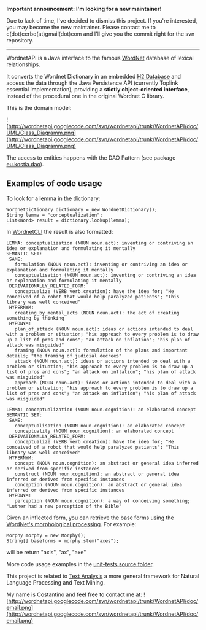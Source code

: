 **Important announcement: I'm looking for a new maintainer!**

Due to lack of time, I've decided to dismiss this project. If you're interested, you may become the new maintainer. Please contact me to c(dot)cerbo(at)gmail(dot)com and I'll give you the commit right for the svn repository.

---

WordnetAPI is a Java interface to the famous [WordNet](http://wordnet.princeton.edu/) database of lexical relationships.

It converts the Wordnet Dictionary in an embedded [H2 Database](http://www.h2database.com) and access the data through the Java Persistence API (currently Toplink essential implementation), providing a **stictly object-oriented interface**, instead of the procedural one in the original Wordnet C library.

This is the domain model:

![http://wordnetapi.googlecode.com/svn/wordnetapi/trunk/WordnetAPI/doc/UML/Class_Diagramm.png](http://wordnetapi.googlecode.com/svn/wordnetapi/trunk/WordnetAPI/doc/UML/Class_Diagramm.png)

The access to entities happens with the DAO Pattern (see package [eu.kostia.dao](http://wordnetapi.googlecode.com/svn/wordnetapi/trunk/WordnetAPI/src/eu/kostia/dao)).

## Examples of code usage ##
To look for a lemma in the dictionary:
```
WordnetDictionary dictionary = new WordnetDictionary();
String lemma = "conceptualization";
List<Word> result = dictionary.lookup(lemma);
```

In [WordnetCLI](http://wordnetapi.googlecode.com/svn/wordnetapi/trunk/WordnetAPI/src/eu/kostia/main/WordnetCLI.java) the result is also formatted:
```
LEMMA: conceptualization (NOUN noun.act): inventing or contriving an idea or explanation and formulating it mentally
SEMANTIC SET:
 SAME:
   formulation (NOUN noun.act): inventing or contriving an idea or explanation and formulating it mentally
   conceptualisation (NOUN noun.act): inventing or contriving an idea or explanation and formulating it mentally
 DERIVATIONALLY_RELATED_FORM:
   conceptualize (VERB verb.creation): have the idea for; "He conceived of a robot that would help paralyzed patients"; "This library was well conceived"
 HYPERNYM:
   creating_by_mental_acts (NOUN noun.act): the act of creating something by thinking
 HYPONYM:
   plan_of_attack (NOUN noun.act): ideas or actions intended to deal with a problem or situation; "his approach to every problem is to draw up a list of pros and cons"; "an attack on inflation"; "his plan of attack was misguided"
   framing (NOUN noun.act): formulation of the plans and important details; "the framing of judicial decrees"
   attack (NOUN noun.act): ideas or actions intended to deal with a problem or situation; "his approach to every problem is to draw up a list of pros and cons"; "an attack on inflation"; "his plan of attack was misguided"
   approach (NOUN noun.act): ideas or actions intended to deal with a problem or situation; "his approach to every problem is to draw up a list of pros and cons"; "an attack on inflation"; "his plan of attack was misguided"

LEMMA: conceptualization (NOUN noun.cognition): an elaborated concept
SEMANTIC SET:
 SAME:
   conceptualisation (NOUN noun.cognition): an elaborated concept
   conceptuality (NOUN noun.cognition): an elaborated concept
 DERIVATIONALLY_RELATED_FORM:
   conceptualize (VERB verb.creation): have the idea for; "He conceived of a robot that would help paralyzed patients"; "This library was well conceived"
 HYPERNYM:
   concept (NOUN noun.cognition): an abstract or general idea inferred or derived from specific instances
   construct (NOUN noun.cognition): an abstract or general idea inferred or derived from specific instances
   conception (NOUN noun.cognition): an abstract or general idea inferred or derived from specific instances
 HYPONYM:
   perception (NOUN noun.cognition): a way of conceiving something; "Luther had a new perception of the Bible"
```

Given an inflected form, you can retrieve the base forms using the [WordNet's morphological processing](http://wordnet.princeton.edu/man/morphy.7WN). For example:
```
Morphy morphy = new Morphy();
String[] baseforms = morphy.stem("axes");
```
will be return "axis", "ax", "axe"

More code usage examples in the [unit-tests source folder](http://wordnetapi.googlecode.com/svn/wordnetapi/trunk/WordnetAPI/test).


This project is related to [Text Analysis](http://code.google.com/p/text-analysis/) a more general framework for Natural Language Processing and Text Mining.


My name is Costantino and feel free to contact me at:
![http://wordnetapi.googlecode.com/svn/wordnetapi/trunk/WordnetAPI/doc/email.png](http://wordnetapi.googlecode.com/svn/wordnetapi/trunk/WordnetAPI/doc/email.png)